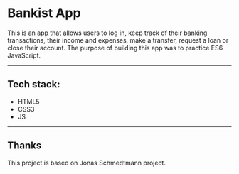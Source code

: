 # Bankist App

This is an app that allows users to log in, keep track of their banking transactions, their income and expenses, make a transfer, request a loan or close their account. The purpose of building this app was to practice ES6 JavaScript.

---

## Tech stack:

- HTML5
- CSS3
- JS

---

## Thanks

This project is based on Jonas Schmedtmann project.

